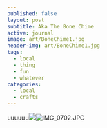 ```yaml
---
published: false
layout: post
subtitle: Aka The Bone Chime
active: journal
image: art/BoneChime1.jpg
header-img: art/BoneChime1.jpg
tags:
  - local
  - thing
  - fun
  - whatever
categories:
  - local
  - crafts
---
```

uuuuuu![]({{site.baseurl}}/media/IMG_0702.JPG)![IMG_0702.JPG]({{site.baseurl}}/media/IMG_0702.JPG)


